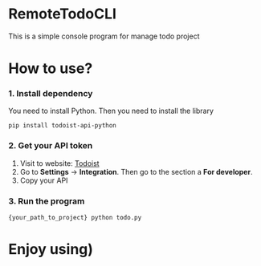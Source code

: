 <h1>RemoteTodoCLI</h1>
This is a simple console program for manage todo project
<h1>How to use?</h1>
<h3>1. Install dependency</h3>
You need to install Python. Then you need to install the library
<pre><code>pip install todoist-api-python</code></pre>
<h3>2. Get your API token</h3>
<ol>
  <li>Visit to website: <a href="https://www.todoist.com">Todoist</a></li>
  <li>Go to <strong>Settings</strong> → <strong>Integration</strong>. Then go to the section a <strong>For developer</strong>.</li>
  <li>Copy your API</li>
</ol>
<h3>3. Run the program</h3>
<pre><code>{your_path_to_project} python todo.py</code></pre>

<h1>Enjoy using)</h1>

